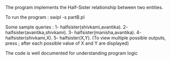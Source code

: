 The program implements the Half-Sister relationship between two entities.

To run the program : swipl -s partB.pl

Some sample queries : 
1- halfsister(shivkami,avantika).
2- halfsister(avantika,shivkami).
3- halfsister(manisha,avantika).
4- halfsister(shivkami,X).
5- halfsister(X,Y).   (To view multiple possible outputs, press ; after each possible value of X and Y are displayed)

The code is well documented for understanding program logic